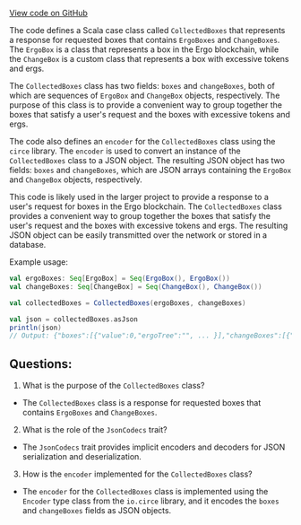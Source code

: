 [View code on GitHub](https://github.com/ergoplatform/ergo/src/main/scala/org/ergoplatform/nodeView/wallet/models/CollectedBoxes.scala)

The code defines a Scala case class called `CollectedBoxes` that represents a response for requested boxes that contains `ErgoBoxes` and `ChangeBoxes`. The `ErgoBox` is a class that represents a box in the Ergo blockchain, while the `ChangeBox` is a custom class that represents a box with excessive tokens and ergs. 

The `CollectedBoxes` class has two fields: `boxes` and `changeBoxes`, both of which are sequences of `ErgoBox` and `ChangeBox` objects, respectively. The purpose of this class is to provide a convenient way to group together the boxes that satisfy a user's request and the boxes with excessive tokens and ergs.

The code also defines an `encoder` for the `CollectedBoxes` class using the `circe` library. The `encoder` is used to convert an instance of the `CollectedBoxes` class to a JSON object. The resulting JSON object has two fields: `boxes` and `changeBoxes`, which are JSON arrays containing the `ErgoBox` and `ChangeBox` objects, respectively.

This code is likely used in the larger project to provide a response to a user's request for boxes in the Ergo blockchain. The `CollectedBoxes` class provides a convenient way to group together the boxes that satisfy the user's request and the boxes with excessive tokens and ergs. The resulting JSON object can be easily transmitted over the network or stored in a database. 

Example usage:

```scala
val ergoBoxes: Seq[ErgoBox] = Seq(ErgoBox(), ErgoBox())
val changeBoxes: Seq[ChangeBox] = Seq(ChangeBox(), ChangeBox())

val collectedBoxes = CollectedBoxes(ergoBoxes, changeBoxes)

val json = collectedBoxes.asJson
println(json)
// Output: {"boxes":[{"value":0,"ergoTree":"", ... }],"changeBoxes":[{"value":0,"ergoTree":"", ... }]}
```
## Questions: 
 1. What is the purpose of the `CollectedBoxes` class?
- The `CollectedBoxes` class is a response for requested boxes that contains `ErgoBoxes` and `ChangeBoxes`.

2. What is the role of the `JsonCodecs` trait?
- The `JsonCodecs` trait provides implicit encoders and decoders for JSON serialization and deserialization.

3. How is the `encoder` implemented for the `CollectedBoxes` class?
- The `encoder` for the `CollectedBoxes` class is implemented using the `Encoder` type class from the `io.circe` library, and it encodes the `boxes` and `changeBoxes` fields as JSON objects.